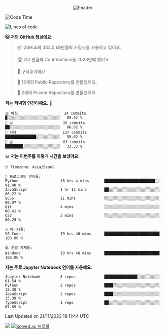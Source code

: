 <div align="center">
  
  ![header](https://capsule-render.vercel.app/api?type=Waving&color=auto&height=200&section=header&text=Haseong%20Jung&fontSize=35&animation=fadeIn&fontAlignY=40)
  
</div>


<!--START_SECTION:waka-->
![Code Time](http://img.shields.io/badge/Code%20Time-390%20hrs%2022%20mins-blue)

![Lines of code](https://img.shields.io/badge/%EC%A0%80%EB%8A%94%20%EC%97%AC%ED%83%9C%EA%B9%8C%EC%A7%80%20-6.8%20thousand%20%EC%A4%84%EC%9D%98%20%EC%BD%94%EB%93%9C%EB%A5%BC%20%EC%9E%91%EC%84%B1%ED%96%88%EC%96%B4%EC%9A%94.-blue)

**🐱 저의 GitHub 정보에요.** 

> 📦 GitHub의 334.0 kB만큼의 저장소를 사용하고 있어요. 
 > 
> 🏆 251 만큼의 Contributions을 2023년에 했어요
 > 
> 💼 구직중이에요.
 > 
> 📜 13개의 Public Repository를 만들었어요. 
 > 
> 🔑 2개의 Private Repository를 만들었어요. 
 > 
**저는 저녁형 인간이에요. 🦉** 

```text
🌞 아침                     14 commits          █░░░░░░░░░░░░░░░░░░░░░░░░   05.62 % 
🌆 낮　                     15 commits          ██░░░░░░░░░░░░░░░░░░░░░░░   06.02 % 
🌃 저녁                     137 commits         ██████████████░░░░░░░░░░░   55.02 % 
🌙 밤　                     83 commits          ████████░░░░░░░░░░░░░░░░░   33.33 % 
```


📊 **저는 이번주를 이렇게 시간을 보냈어요.** 

```text
🕑︎ Timezone: Asia/Seoul

💬 프로그래밍 언어들: 
Python                   18 hrs 4 mins       ███████████████████████░░   91.40 % 
JavaScript               1 hr 13 mins        ██░░░░░░░░░░░░░░░░░░░░░░░   06.22 % 
SCSS                     11 mins             ░░░░░░░░░░░░░░░░░░░░░░░░░   00.97 % 
Git                      4 mins              ░░░░░░░░░░░░░░░░░░░░░░░░░   00.41 % 
CSV                      3 mins              ░░░░░░░░░░░░░░░░░░░░░░░░░   00.29 % 

🔥 에디터들: 
VS Code                  19 hrs 46 mins      █████████████████████████   100.00 % 

💻 운영 체제들: 
Windows                  19 hrs 46 mins      █████████████████████████   100.00 % 
```

**저는 주로 Jupyter Notebook 언어를 사용해요.** 

```text
Jupyter Notebook         8 repos             ███████████████░░░░░░░░░░   61.54 % 
Python                   2 repos             ████░░░░░░░░░░░░░░░░░░░░░   15.38 % 
JavaScript               2 repos             ████░░░░░░░░░░░░░░░░░░░░░   15.38 % 
TypeScript               1 repo              ██░░░░░░░░░░░░░░░░░░░░░░░   07.69 % 
```




 Last Updated on 21/11/2023 18:11:44 UTC
<!--END_SECTION:waka-->
![](https://visitor-badge.glitch.me/badge?page_id=haseong8012@gmail.com)
[![Solved.ac
프로필](http://mazassumnida.wtf/api/v2/generate_badge?boj=haseong8012)](https://solved.ac/haseong8012)
